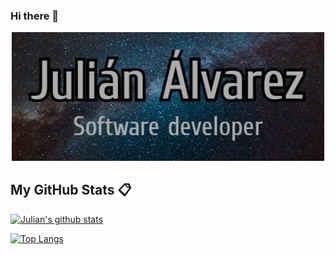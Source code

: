 ### Hi there 👋

<p align='center'>
  <img src="https://github.com/julianalvarezcaro/julianalvarezcaro/blob/main/asFina.jpg?raw=true" width="500" alt="Julián banner">
</p>

## My GitHub Stats 📋
<p align='left'>
 
  [![Julian's github stats](https://github-readme-stats.vercel.app/api?username=julianalvarezcaro&show_icons=true&theme=tokyonight)](https://github.com/anuraghazra/github-readme-stats)
  </p>
  
<p align='right'>
  
  [![Top Langs](https://github-readme-stats.vercel.app/api/top-langs/?username=julianalvarezcaro&show_icons=true&theme=tokyonight)](https://github.com/anuraghazra/github-readme-stats)
  </p>


<!--
**julianalvarezcaro/julianalvarezcaro** is a ✨ _special_ ✨ repository because its `README.md` (this file) appears on your GitHub profile.

Here are some ideas to get you started:

- 🔭 I’m currently working on ...
- 🌱 I’m currently learning ...
- 👯 I’m looking to collaborate on ...
- 🤔 I’m looking for help with ...
- 💬 Ask me about ...
- 📫 How to reach me: ...
- 😄 Pronouns: ...
- ⚡ Fun fact: ...
-->
